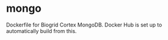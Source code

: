 # mongo
Dockerfile for Biogrid Cortex MongoDB. Docker Hub is set up to automatically build from this.
